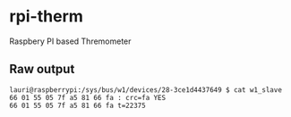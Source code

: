 # rpi-therm
Raspbery PI based Thremometer


## Raw output

```shell
lauri@raspberrypi:/sys/bus/w1/devices/28-3ce1d4437649 $ cat w1_slave
66 01 55 05 7f a5 81 66 fa : crc=fa YES
66 01 55 05 7f a5 81 66 fa t=22375
```